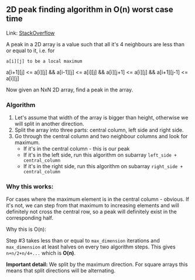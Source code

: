 ## 2D peak finding algorithm in O(n) worst case time

Link: [StackOverflow](https://stackoverflow.com/questions/23120300/2d-peak-finding-algorithm-in-on-worst-case-time)

A peak in a 2D array is a value such that all it's 4 neighbours are less than or equal to it, i.e. for
   
   `a[i][j] to be a local maximum`

   a[i+1][j] <= a[i][j] 
&& a[i-1][j] <= a[i][j]
&& a[i][j+1] <= a[i][j]
&& a[i+1][j-1] <= a[i][j]

Now given an NxN 2D array, find a peak in the array.

### Algorithm

1. Let's assume that width of the array is bigger than height, otherwise we will split in another direction.
2. Split the array into three parts: central column, left side and right side.
3. Go through the central column and two neighbour columns and look for maximum.
     - If it's in the central column - this is our peak
     - If it's in the left side, run this algorithm on subarray `left_side + central_column`
     - If it's in the right side, run this algorithm on subarray `right_side + central_column`

### Why this works:

For cases where the maximum element is in the central column - obvious. 
If it's not, we can step from that maximum to increasing elements and will definitely not cross the central row, so a peak 
will definitely exist in the corresponding half.

Why this is O(n):

Step #3 takes less than or equal to `max_dimension` iterations and `max_dimension` at least halves on every two algorithm steps. 
This gives `n+n/2+n/4+...` which is **O(n)**. 

**Important detail:** We split by the maximum direction. For square arrays this means that split directions will be alternating.

